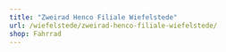 ```yaml
---
title: "Zweirad Henco Filiale Wiefelstede"
url: /wiefelstede/zweirad-henco-filiale-wiefelstede/
shop: Fahrrad
---
```

